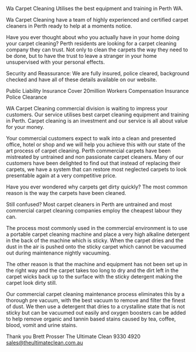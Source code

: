 Wa Carpet Cleaning Utilises the best equipment and training in Perth WA.

Wa Carpet Cleaning have a team of highly experienced and certified carpet cleaners in Perth ready to help at a moments notice.

Have you ever thought about who you actually have in your home doing your carpet cleaning? Perth residents are looking for a carpet cleaning company they can trust. Not only to clean the carpets the way they need to be done, but to have the trust to leave a stranger in your home unsupervised with your personal effects.

Security and Reassurance:
We are fully insured, police cleared, background checked and have all of these details available on our website.

Public Liability Insurance Cover 20million
Workers Compensation Insurance
Police Clearance

WA Carpet Cleaning commercial division is waiting to impress your customers. Our service utilises best carpet cleaning equipment and training in Perth. Carpet cleaning is an investment and our service is all about value for your money.

Your commercial customers expect to walk into a clean and presented office, hotel or shop and we will help you achieve this with our state of the art process of carpet cleaning. Perth commercial carpets have been mistreated by untrained and non passionate carpet cleaners. Many of our customers have been delighted to find out that instead of replacing their carpets, we have a system that can restore most neglected carpets to look presentable again at a very competitive price.

Have you ever wondered why carpets get dirty quickly? The most common reason is the way the carpets have been cleaned.

Still confused? Most carpet cleaners in Perth are untrained and most commercial carpet cleaning companies employ the cheapest labour they can.

The process most commonly used in the commercial environment is to use a portable carpet cleaning machine and place a very high alkaline detergent in the back of the machine which is sticky. When the carpet dries and the dust in the air is pushed onto the sticky carpet which cannot be vacuumed out during maintenance nightly vacuuming.

The other reason is that the machine and equipment has not been set up in the right way and the carpet takes too long to dry and the dirt left in the carpet wicks back up to the surface with the sticky detergent making the carpet look dirty still.

Our commercial carpet cleaning maintenance process eliminates this by a thorough pre vacuum, with the best vacuum to remove and filter the finest of dust. We then use a detergent that dries to a crystalline state that is not sticky but can be vacuumed out easily and oxygen boosters can be added to help remove organic and tannin based stains caused by tea, coffee, blood, vomit and urine stains.



Thank you
Brett Prosser
The Ultimate Clean
9330 4920
sales@theultimateclean.com.au
